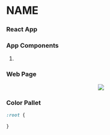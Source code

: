 # __NAME__

### React App



### App Components

1. 



### Web Page

<div align="center">
<img src="./src/assets/webpage.png">
</div>

### Color Pallet

``` CSS
:root {
   
}

```

